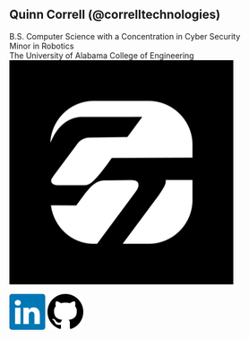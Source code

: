 ## Quinn Correll (@correlltechnologies)
B.S. Computer Science with a Concentration in Cyber Security\
Minor in Robotics\
The University of Alabama College of Engineering\
![Correll Technologies](logo.png)

<!-- display the social media buttons in your README -->

[<img src="https://raw.githubusercontent.com/CLorant/readme-social-icons/refs/heads/main/large/filled/linkedin.svg">](https://www.linkedin.com/in/quinn-correll/)
[<img src="https://raw.githubusercontent.com/CLorant/readme-social-icons/refs/heads/main/large/filled/github.svg">](https://github.com/correlltechnologies)

